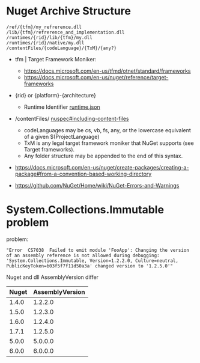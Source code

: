 # Nuget Archive Structure

```
/ref/{tfm}/my_refrerence.dll
/lib/{tfm}/refrerence_and_implementation.dll
/runtimes/{rid}/lib/{tfm}/my.dll
/runtimes/{rid}/native/my.dll
/contentFiles/{codeLanguage}/{TxM}/{any?}
```

- tfm | Target Framework Moniker: 
  - https://docs.microsoft.com/en-us/tfmd/otnet/standard/frameworks
  - https://docs.microsoft.com/en-us/nuget/reference/target-frameworks
- {rid} or {platform}-{architecture}
  - Runtime Identifier [runtime.json](https://github.com/dotnet/runtime/blob/main/src/libraries/Microsoft.NETCore.Platforms/src/runtime.json)
- /contentFiles/ [nuspec#including-content-files](https://docs.microsoft.com/en-us/nuget/reference/nuspec#including-content-files)
  - codeLanguages may be cs, vb, fs, any, or the lowercase equivalent of a given $(ProjectLanguage)
  - TxM is any legal target framework moniker that NuGet supports (see Target frameworks).
  - Any folder structure may be appended to the end of this syntax.

- https://docs.microsoft.com/en-us/nuget/create-packages/creating-a-package#from-a-convention-based-working-directory
- https://github.com/NuGet/Home/wiki/NuGet-Errors-and-Warnings

# System.Collections.Immutable problem

problem:

```
"Error	CS7038	Failed to emit module 'FooApp': Changing the version of an assembly reference is not allowed during debugging: 'System.Collections.Immutable, Version=1.2.2.0, Culture=neutral, PublicKeyToken=b03f5f7f11d50a3a' changed version to '1.2.5.0'"       
```

Nuget and dll AssemblyVersion differ

| Nuget | AssemblyVersion |
|-------|-----------------|
| 1.4.0 | 1.2.2.0         |
| 1.5.0 | 1.2.3.0         |
| 1.6.0 | 1.2.4.0         |
| 1.7.1 | 1.2.5.0         |
| 5.0.0 | 5.0.0.0         |
| 6.0.0 | 6.0.0.0         |
